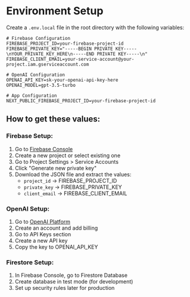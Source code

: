 # Environment Setup

Create a `.env.local` file in the root directory with the following variables:

```env
# Firebase Configuration
FIREBASE_PROJECT_ID=your-firebase-project-id
FIREBASE_PRIVATE_KEY="-----BEGIN PRIVATE KEY-----\nYOUR_PRIVATE_KEY_HERE\n-----END PRIVATE KEY-----\n"
FIREBASE_CLIENT_EMAIL=your-service-account@your-project.iam.gserviceaccount.com

# OpenAI Configuration
OPENAI_API_KEY=sk-your-openai-api-key-here
OPENAI_MODEL=gpt-3.5-turbo

# App Configuration
NEXT_PUBLIC_FIREBASE_PROJECT_ID=your-firebase-project-id
```

## How to get these values:

### Firebase Setup:
1. Go to [Firebase Console](https://console.firebase.google.com/)
2. Create a new project or select existing one
3. Go to Project Settings > Service Accounts
4. Click "Generate new private key"
5. Download the JSON file and extract the values:
   - `project_id` → FIREBASE_PROJECT_ID
   - `private_key` → FIREBASE_PRIVATE_KEY
   - `client_email` → FIREBASE_CLIENT_EMAIL

### OpenAI Setup:
1. Go to [OpenAI Platform](https://platform.openai.com/)
2. Create an account and add billing
3. Go to API Keys section
4. Create a new API key
5. Copy the key to OPENAI_API_KEY

### Firestore Setup:
1. In Firebase Console, go to Firestore Database
2. Create database in test mode (for development)
3. Set up security rules later for production 